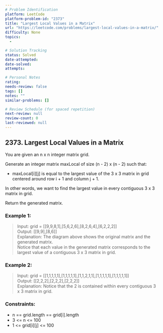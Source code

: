 ```yaml
---
# Problem Identification
platform: LeetCode
platform-problem-id: "2373"
title: "Largest Local Values in a Matrix"
url: "https://leetcode.com/problems/largest-local-values-in-a-matrix/"
difficulty: None
topics:
  -

# Solution Tracking
status: Solved
date-attempted:
date-solved:
attempts:

# Personal Notes
rating:
needs-review: false
tags: []
notes: ""
similar-problems: []

# Review Schedule (for spaced repetition)
next-review: null
review-count: 0
last-reviewed: null
---
```


## 2373. Largest Local Values in a Matrix

You are given an n x n integer matrix grid.

Generate an integer matrix maxLocal of size (n - 2) x (n - 2) such that:

- maxLocal[i][j] is equal to the largest value of the 3 x 3 matrix in grid centered around row i + 1 and column j + 1.

In other words, we want to find the largest value in every contiguous 3 x 3 matrix in grid.

Return the generated matrix.

### Example 1:

> Input: grid = [[9,9,8,1],[5,6,2,6],[8,2,6,4],[6,2,2,2]]<br/>
> Output: [[9,9],[8,6]]<br/>
> Explanation: The diagram above shows the original matrix and the generated matrix.<br/>
> Notice that each value in the generated matrix corresponds to the largest value of a contiguous 3 x 3 matrix in grid.

### Example 2:

> Input: grid = [[1,1,1,1,1],[1,1,1,1,1],[1,1,2,1,1],[1,1,1,1,1],[1,1,1,1,1]]<br/>
> Output: [[2,2,2],[2,2,2],[2,2,2]]<br/>
> Explanation: Notice that the 2 is contained within every contiguous 3 x 3 matrix in grid.

### Constraints:

- n == grid.length == grid[i].length
- 3 <= n <= 100
- 1 <= grid[i][j] <= 100